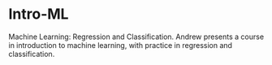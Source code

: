# Intro-ML
Machine Learning: Regression and Classification. Andrew presents a course in introduction to machine learning, with practice in regression and classification.
